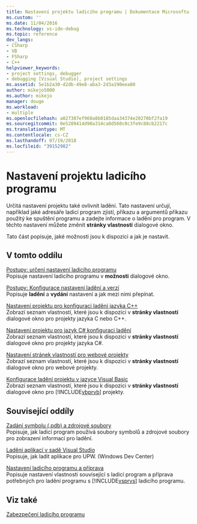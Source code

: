 ```yaml
---
title: Nastavení projektu ladicího programu | Dokumentace Microsoftu
ms.custom: ''
ms.date: 11/04/2016
ms.technology: vs-ide-debug
ms.topic: reference
dev_langs:
- CSharp
- VB
- FSharp
- C++
helpviewer_keywords:
- project settings, debugger
- debugging [Visual Studio], project settings
ms.assetid: 5e1b2a30-d2db-49e8-aba3-2d3a190eea80
author: mikejo5000
ms.author: mikejo
manager: douge
ms.workload:
- multiple
ms.openlocfilehash: a027307ef960a8b0185daa34374e20270bf2fa19
ms.sourcegitcommit: 0e5289414d90a314ca0d560c0c3fe9c88cb2217c
ms.translationtype: MT
ms.contentlocale: cs-CZ
ms.lasthandoff: 07/19/2018
ms.locfileid: "39152982"
---
```

# <a name="debugger-project-settings"></a>Nastavení projektu ladicího programu
Určitá nastavení projektu také ovlivnit ladění. Tato nastavení určují, například jaké adresáře ladicí program zjistí, příkazu a argumentů příkazu použitý ke spuštění programu a zadejte informace o ladění pro program. V těchto nastavení můžete změnit **stránky vlastností** dialogové okno.  
  
 Tato část popisuje, jaké možnosti jsou k dispozici a jak je nastavit.  
  
## <a name="in-this-section"></a>V tomto oddílu  
 [Postupy: určení nastavení ladicího programu](../debugger/how-to-specify-debugger-settings.md)  
 Popisuje nastavení ladicího programu v **možnosti** dialogové okno.  
  
 [Postupy: Konfigurace nastavení ladění a verzí](../debugger/how-to-set-debug-and-release-configurations.md)  
 Popisuje **ladění** a **vydání** nastavení a jak mezi nimi přepínat.  
  
 [Nastavení projektu pro konfiguraci ladění jazyka C++](../debugger/project-settings-for-a-cpp-debug-configuration.md)  
 Zobrazí seznam vlastností, které jsou k dispozici v **stránky vlastností** dialogové okno pro projekty jazyka C nebo C++.  
  
 [Nastavení projektu pro jazyk C# konfiguraci ladění](../debugger/project-settings-for-csharp-debug-configurations.md)  
 Zobrazí seznam vlastností, které jsou k dispozici v **stránky vlastností** dialogové okno pro projekty jazyka C#.  
  
 [Nastavení stránek vlastností pro webové projekty](../debugger/property-pages-settings-for-web-projects.md)  
 Zobrazí seznam vlastností, které jsou k dispozici v **stránky vlastností** dialogové okno pro webové projekty.  
  
 [Konfigurace ladění projektu v jazyce Visual Basic](../debugger/project-settings-for-a-visual-basic-debug-configuration.md)  
 Zobrazí seznam vlastností, které jsou k dispozici v **stránky vlastností** dialogové okno pro [!INCLUDE[vbprvb](../code-quality/includes/vbprvb_md.md)] projekty.  
  
## <a name="related-sections"></a>Související oddíly  
 [Zadání symbolu (.pdb) a zdrojové soubory](../debugger/specify-symbol-dot-pdb-and-source-files-in-the-visual-studio-debugger.md)  
 Popisuje, jak ladicí program používá soubory symbolů a zdrojové soubory pro zobrazení informací pro ladění.  
  
 [Ladění aplikací v sadě Visual Studio](../debugger/debug-store-apps-in-visual-studio.md)  
 Popisuje, jak ladit aplikace pro UPW. (Windows Dev Center)  
  
 [Nastavení ladicího programu a příprava](../debugger/debugger-settings-and-preparation.md)  
 Popisuje nastavení vlastnosti související s ladicí program a příprava potřebných pro ladění programu s [!INCLUDE[vsprvs](../code-quality/includes/vsprvs_md.md)] ladicího programu.  
  
## <a name="see-also"></a>Viz také  
 [Zabezpečení ladicího programu](../debugger/debugger-security.md)
